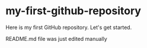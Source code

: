 # my-first-github-repository
Here is my first GitHub repository.  Let's get started.

README.md file was just edited manually
